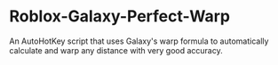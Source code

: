 # Roblox-Galaxy-Perfect-Warp
An AutoHotKey script that uses Galaxy's warp formula to automatically calculate and warp any distance with very good accuracy.
